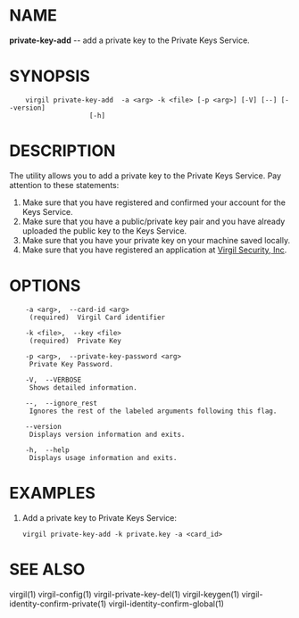 NAME
====

**private-key-add** -- add a private key to the Private Keys Service.

SYNOPSIS
========

        virgil private-key-add  -a <arg> -k <file> [-p <arg>] [-V] [--] [--version]
                        [-h]

DESCRIPTION
===========

The utility allows you to add a private key to the Private Keys Service. Pay attention to these statements:

1.  Make sure that you have registered and confirmed your account for the Keys Service.
2.  Make sure that you have a public/private key pair and you have already uploaded the public key to the Keys Service.
3.  Make sure that you have your private key on your machine saved locally.
4.  Make sure that you have registered an application at [Virgil Security, Inc](https://developer.virgilsecurity.com/account/signin).

OPTIONS
=======

        -a <arg>,  --card-id <arg>
         (required)  Virgil Card identifier

        -k <file>,  --key <file>
         (required)  Private Key

        -p <arg>,  --private-key-password <arg>
         Private Key Password.

        -V,  --VERBOSE
         Shows detailed information.

        --,  --ignore_rest
         Ignores the rest of the labeled arguments following this flag.

        --version
         Displays version information and exits.

        -h,  --help
         Displays usage information and exits.

EXAMPLES
========

1.  Add a private key to Private Keys Service:

        virgil private-key-add -k private.key -a <card_id>

SEE ALSO
========

virgil(1)
virgil-config(1)
virgil-private-key-del(1)
virgil-keygen(1)
virgil-identity-confirm-private(1)
virgil-identity-confirm-global(1)

